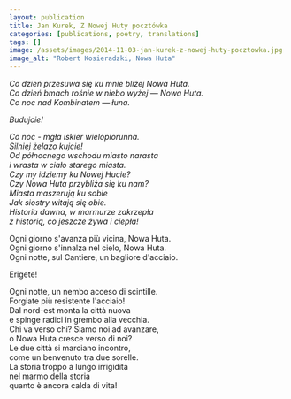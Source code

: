 ```yaml
---
layout: publication
title: Jan Kurek, Z Nowej Huty pocztówka
categories: [publications, poetry, translations]
tags: []
image: /assets/images/2014-11-03-jan-kurek-z-nowej-huty-pocztowka.jpg
image_alt: "Robert Kosieradzki, Nowa Huta"
---
```


<p><em>Co dzień przesuwa się ku mnie bliżej Nowa Huta.<br />
Co dzień bmach rośnie w niebo wyżej — Nowa Huta.<br />
Co noc nad Kombinatem — łuna.</em></p>

<p><em>Budujcie!</em></p>

<p><em>Co noc - mgła iskier wielopiorunna.<br />
Silniej żelazo kujcie!<br />
Od północnego wschodu miasto narasta<br />
i wrasta w ciało starego miasta.<br />
Czy my idziemy ku Nowej Hucie?<br />
Czy Nowa Huta przybliża się ku nam?<br />
Miasta maszerują ku sobie<br />
Jak siostry witają się obie.<br />
Historia dawna, w marmurze zakrzepła<br />
z historią, co jeszcze żywa i ciepła!</em></p>

<p>Ogni giorno s'avanza più vicina, Nowa Huta.<br />
Ogni giorno s'innalza nel cielo, Nowa Huta.<br />
Ogni notte, sul Cantiere, un bagliore d'acciaio.</p>

<p>Erigete!</p>

<p>Ogni notte, un nembo acceso di scintille.<br />
Forgiate più resistente l'acciaio!<br />
Dal nord-est monta la città nuova<br />
e spinge radici in grembo alla vecchia.<br />
Chi va verso chi? Siamo noi ad avanzare,<br />
o Nowa Huta cresce verso di noi?<br />
Le due città si marciano incontro,<br />
come un benvenuto tra due sorelle.<br />
La storia troppo a lungo irrigidita<br />
nel marmo della storia<br />
quanto è ancora calda di vita!</p>
